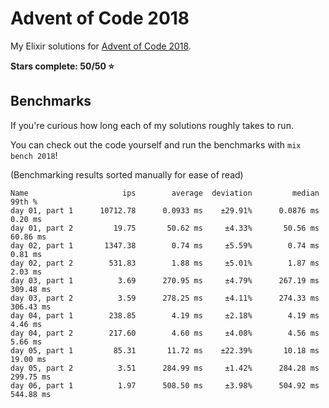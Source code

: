 # Advent of Code 2018

My Elixir solutions for [Advent of Code 2018](https://adventofcode.com/2018).

**Stars complete: 50/50 :star:**

## Benchmarks

If you're curious how long each of my solutions roughly takes to run.

You can check out the code yourself and run the benchmarks with `mix bench 2018`!

(Benchmarking results sorted manually for ease of read)

```
Name                     ips        average  deviation         median         99th %
day 01, part 1      10712.78      0.0933 ms    ±29.91%      0.0876 ms        0.20 ms
day 01, part 2         19.75       50.62 ms     ±4.33%       50.56 ms       60.86 ms
day 02, part 1       1347.38        0.74 ms     ±5.59%        0.74 ms        0.81 ms
day 02, part 2        531.83        1.88 ms     ±5.01%        1.87 ms        2.03 ms
day 03, part 1          3.69      270.95 ms     ±4.79%      267.19 ms      309.48 ms
day 03, part 2          3.59      278.25 ms     ±4.11%      274.33 ms      306.43 ms
day 04, part 1        238.85        4.19 ms     ±2.18%        4.19 ms        4.46 ms
day 04, part 2        217.60        4.60 ms     ±4.08%        4.56 ms        5.66 ms
day 05, part 1         85.31       11.72 ms    ±22.39%       10.18 ms       19.00 ms
day 05, part 2          3.51      284.99 ms     ±1.42%      284.28 ms      299.75 ms
day 06, part 1          1.97      508.50 ms     ±3.98%      504.92 ms      544.88 ms
```
